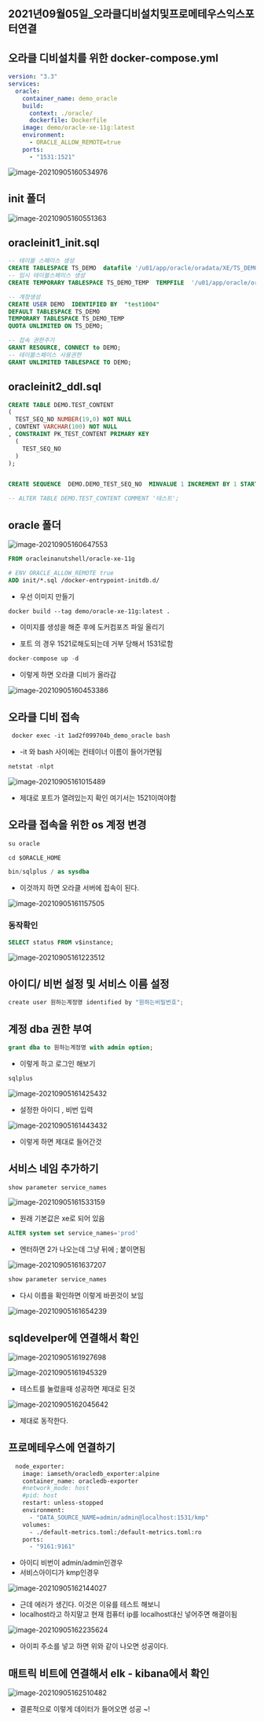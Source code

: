## 2021년09월05일_오라클디비설치및프로메테우스익스포터연결

## 오라클 디비설치를 위한 docker-compose.yml

```yml
version: "3.3"
services:
  oracle:
    container_name: demo_oracle
    build:
      context: ./oracle/
      dockerfile: Dockerfile
    image: demo/oracle-xe-11g:latest  
    environment:
      - ORACLE_ALLOW_REMOTE=true
    ports:
      - "1531:1521"
```

![image-20210905160534976](2021년09월05일_오라클디비설치및프로메테우스익스포터연결.assets/image-20210905160534976.png)

## init 폴더

![image-20210905160551363](2021년09월05일_오라클디비설치및프로메테우스익스포터연결.assets/image-20210905160551363.png)

## oracleinit1_init.sql

```sql
-- 테이블 스페이스 생성
CREATE TABLESPACE TS_DEMO  datafile '/u01/app/oracle/oradata/XE/TS_DEMO.dbf' SIZE 100M AUTOEXTEND on next 100M;
-- 임시 테이블스페이스 생성
CREATE TEMPORARY TABLESPACE TS_DEMO_TEMP  TEMPFILE  '/u01/app/oracle/oradata/XE/TS_DEMO_TEMP.dbf' SIZE 100M AUTOEXTEND on next 10M;

-- 계정생성
CREATE USER DEMO  IDENTIFIED BY  "test1004"
DEFAULT TABLESPACE TS_DEMO
TEMPORARY TABLESPACE TS_DEMO_TEMP
QUOTA UNLIMITED ON TS_DEMO;

-- 접속 권한주기
GRANT RESOURCE, CONNECT to DEMO;
-- 테이블스페이스 사용권한
GRANT UNLIMITED TABLESPACE TO DEMO;
```

## oracleinit2_ddl.sql

```sql
CREATE TABLE DEMO.TEST_CONTENT 
(
  TEST_SEQ_NO NUMBER(19,0) NOT NULL 
, CONTENT VARCHAR(100) NOT NULL  
, CONSTRAINT PK_TEST_CONTENT PRIMARY KEY 
  (
    TEST_SEQ_NO 
  )
);


CREATE SEQUENCE  DEMO.DEMO_TEST_SEQ_NO  MINVALUE 1 INCREMENT BY 1 START WITH 1 CACHE 20 NOORDER  NOCYCLE; 

-- ALTER TABLE DEMO.TEST_CONTENT COMMENT '테스트';
```

## oracle 폴더

![image-20210905160647553](2021년09월05일_오라클디비설치및프로메테우스익스포터연결.assets/image-20210905160647553.png)

```dockerfile
FROM oracleinanutshell/oracle-xe-11g

# ENV ORACLE_ALLOW_REMOTE true
ADD init/*.sql /docker-entrypoint-initdb.d/
```

- 우선 이미지 만들기

```dockerfile
docker build --tag demo/oracle-xe-11g:latest .
```

- 이미지를 생성을 해준 후에 도커컴포즈 파일 올리기

- 포트 의 경우 1521로해도되는데 거부 당해서 1531로함

```go
docker-compose up -d 
```

- 이렇게 하면 오라클 디비가 올라감

![image-20210905160453386](2021년09월05일_오라클디비설치및프로메테우스익스포터연결.assets/image-20210905160453386.png)

## 오라클 디비 접속

```dockerfile
 docker exec -it 1ad2f099704b_demo_oracle bash
```

- -it 와 bash 사이에는 컨테이너 이름이 들어가면됨

``` go
netstat -nlpt
```

![image-20210905161015489](2021년09월05일_오라클디비설치및프로메테우스익스포터연결.assets/image-20210905161015489.png)

- 제대로 포트가 열려있는지 확인 여기서는 1521이여야함 

## 오라클 접속을 위한 os 계정 변경

```sql 
su oracle

cd $ORACLE_HOME

bin/sqlplus / as sysdba
```

- 이것까지 하면 오라클 서버에 접속이 된다.

![image-20210905161157505](2021년09월05일_오라클디비설치및프로메테우스익스포터연결.assets/image-20210905161157505.png)

### 동작확인

```sql
SELECT status FROM v$instance;
```

![image-20210905161223512](2021년09월05일_오라클디비설치및프로메테우스익스포터연결.assets/image-20210905161223512.png)

## 아이디/ 비번 설정 및 서비스 이름 설정

```go
create user 원하는계정명 identified by "원하는비밀번호";
```

## 계정 dba 권한 부여

```sql
grant dba to 원하는계정명 with admin option;
```

- 이렇게 하고 로그인 해보기

```sql
sqlplus
```

![image-20210905161425432](2021년09월05일_오라클디비설치및프로메테우스익스포터연결.assets/image-20210905161425432.png)

- 설정한 아이디 , 비번 입력

![image-20210905161443432](2021년09월05일_오라클디비설치및프로메테우스익스포터연결.assets/image-20210905161443432.png)

- 이렇게 하면 제대로 들어간것

## 서비스 네임 추가하기

``` sql
show parameter service_names
```

![image-20210905161533159](2021년09월05일_오라클디비설치및프로메테우스익스포터연결.assets/image-20210905161533159.png)

- 원래 기본값은 xe로 되어 있음

```sql
ALTER system set service_names='prod'
```

- 엔터하면 2가 나오는데 그냥 뒤에 ; 붙이면됨

![image-20210905161637207](2021년09월05일_오라클디비설치및프로메테우스익스포터연결.assets/image-20210905161637207.png)

```sql
show parameter service_names
```

- 다시 이름을 확인하면 이렇게 바뀐것이 보임

![image-20210905161654239](2021년09월05일_오라클디비설치및프로메테우스익스포터연결.assets/image-20210905161654239.png)

## sqldevelper에 연결해서 확인

![image-20210905161927698](2021년09월05일_오라클디비설치및프로메테우스익스포터연결.assets/image-20210905161927698.png)

![image-20210905161945329](2021년09월05일_오라클디비설치및프로메테우스익스포터연결.assets/image-20210905161945329.png)

- 테스트를 눌렀을때 성공하면 제대로 된것

![image-20210905162045642](2021년09월05일_오라클디비설치및프로메테우스익스포터연결.assets/image-20210905162045642.png)

- 제대로 동작한다.

## 프로메테우스에 연결하기

``` dockerfile
  node_exporter:
    image: iamseth/oracledb_exporter:alpine
    container_name: oracledb-exporter
    #network_mode: host
    #pid: host
    restart: unless-stopped
    environment:
      - "DATA_SOURCE_NAME=admin/admin@localhost:1531/kmp"
    volumes:
      - ./default-metrics.toml:/default-metrics.toml:ro
    ports:
      - "9161:9161"          
```

- 아이디 비번이 admin/admin인경우 
- 서비스아이디가 kmp인경우

![image-20210905162144027](2021년09월05일_오라클디비설치및프로메테우스익스포터연결.assets/image-20210905162144027.png)

- 근데 에러가 생긴다. 이것은 이유를 테스트 해보니
- localhost라고 하지말고 현재 컴퓨터 ip를 localhost대신 넣어주면 해결이됨

![image-20210905162235624](2021년09월05일_오라클디비설치및프로메테우스익스포터연결.assets/image-20210905162235624.png)

- 아이피 주소를 넣고 하면 위와 같이 나오면 성공이다. 

## 매트릭 비트에 연결해서 elk - kibana에서 확인

![image-20210905162510482](2021년09월05일_오라클디비설치및프로메테우스익스포터연결.assets/image-20210905162510482.png)

- 결론적으로 이렇게 데이터가 들어오면 성공 ~!